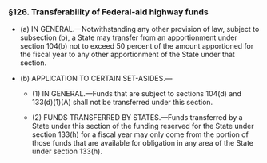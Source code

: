 ### §126. Transferability of Federal-aid highway funds
* (a) IN GENERAL.—Notwithstanding any other provision of law, subject to subsection (b), a State may transfer from an apportionment under section 104(b) not to exceed 50 percent of the amount apportioned for the fiscal year to any other apportionment of the State under that section.

* (b) APPLICATION TO CERTAIN SET-ASIDES.—

  * (1) IN GENERAL.—Funds that are subject to sections 104(d) and 133(d)(1)(A) shall not be transferred under this section.

  * (2) FUNDS TRANSFERRED BY STATES.—Funds transferred by a State under this section of the funding reserved for the State under section 133(h) for a fiscal year may only come from the portion of those funds that are available for obligation in any area of the State under section 133(h).